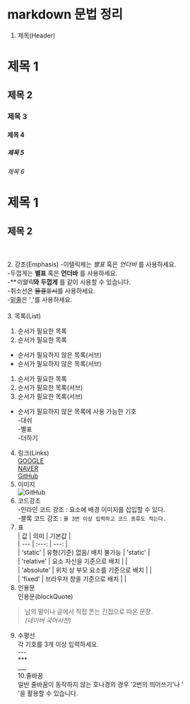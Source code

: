 # markdown 문법 정리
1. 제목(Header)
# 제목 1
## 제목 2
### 제목 3
#### 제목 4
##### 제목 5
###### 제목 6
제목 1
=====
제목 2
-----  
<br><br>
2. 강조(Emphasis)
-이텔릭체는 *별표* 혹은 _언더바_ 를 사용하세요. <br>
-두껍게는 **별표** 혹은 __언더바__ 를 사용하세요. <br>
-**_이텔릭_**와  두껍게** 를 같이 사용할 수 있습니다. <br>
-취소선은 ~~물결표시~~를 사용하세요. <br>
-<u>밑줄</u>은 '<u> </u>'를 사용하세요. 
<br><br>
3. 목록(List)
1. 순서가 필요한 목록
1. 순서가 필요한 목록
 - 순서가 필요하지 않은 목록(서브)
 - 순서가 필요하지 않은 목록(서브)
1. 순서가 필요한 목록
 1. 순서가 필요한 목록(서브)
 1. 순서가 필요한 목록(서브)

- 순서가 필요하지 않은 목록에 사용 가능한 기호 <br>
 -대쉬 <br>
 -별표<br>
 -더하기 <br>
 4. 링크(Links) <br>
 [GOOGLE](http://google.com) <br>
 [NAVER](http://naver.com) <br>
 [GitHub](https://github.com) <br>
 5. 이미지 <br>
 ![GitHub](https://imgnews.pstatic.net/image/014/2018/06/04/0004033156_002_20180604074304493.jpg?type=w647)<br>
 6. 코드강조<br>
 -인라인 코드 강조 : 요소에 배경 이미지를 삽입할 수 있다.<br>
 -블록 코드 강조 : `를 3번 이상 입력하고 코드 종류도 적는다.`<br>
 7. 표<br>
 | 값 | 의미 | 기본값 | <br>
 | --- | :---: | ---: | <br>
 | 'static' | 유형(기준) 없음/ 배치 불가능 | 'static' | <br>
 | 'relative' | 요소 자신을 기준으로 배치 | | <br>
 | 'absolute' | 위치 상 부모 요소를 기준으로 배치 | | <br>
 | 'fixed' | 브라우저 창을 기준으로 배치 | | <br>
 8. 인용문 <br>
 인용문(blockQuote) <br>
 > 남의 말이나 글에서 직접 똔는 간접으로 따온 문장. <br>
 >_(네이버 국어사전)_ <br>
 9. 수평선 <br>
 각 기호를 3개 이상 입력하세요. <br>
 --- <br>
 *** <br>
 ___ <br>
 10.줄바꿈<br>
 일반 줄바꿈이 동작하지 않는 호나경의 경우 '2번의 띄어쓰기'나 '<br>'을 활용할 수 있습니다.
 
